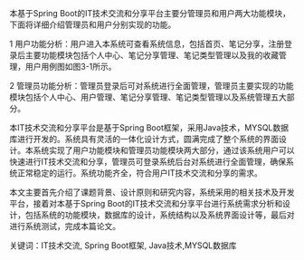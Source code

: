 本基于Spring Boot的IT技术交流和分享平台主要分管理员和用户两大功能模块，下面将详细介绍管理员和用户分别实现的功能。

1 用户功能分析：用户进入本系统可查看系统信息，包括首页、笔记分享，注册登录后主要功能模块包括个人中心、笔记分享管理、笔记类型管理以及我的收藏管理，用户用例图如图3-1所示。
 
2 管理员功能分析：管理员登录后可对系统进行全面管理，管理员主要实现的功能模块包括个人中心、用户管理、笔记分享管理、笔记类型管理以及系统管理五大部分。

本IT技术交流和分享平台是基于Spring Boot框架，采用Java技术，MYSQL数据库进行开发的。系统具有灵活的一体化设计方式，圆满完成了整个系统的界面设计。本系统实现了用户功能模块和管理员功能模块两大部分，通过该系统用户可以快速进行IT技术交流和分享，管理员可登录系统后台对系统进行全面管理，确保系统正常稳定的运行。系统功能齐全，符合用户IT技术交流和分享的需求。

本文主要首先介绍了课题背景、设计原则和研究内容，系统采用的相关技术及开发平台，接着对本基于Spring Boot的IT技术交流和分享平台进行系统需求分析和设计，包括系统的功能模块，数据库的设计，系统结构以及系统界面设计等，最后对进行系统测试，完成本篇论文。

关键词：IT技术交流, Spring Boot框架, Java技术,MYSQL数据库
